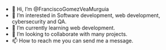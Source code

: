 - 👋 Hi, I’m @FranciscoGomezVeaMurguia
- 👀 I’m interested in Software development, web development, cybersecurity and QA.
- 🌱 I’m currently learning web development.
- 💞️ I’m looking to collaborate with many projects.
- 📫 How to reach me you can send me a message.

<!---
FranciscoGomezVeaMurguia/FranciscoGomezVeaMurguia is a ✨ special ✨ repository because its `README.md` (this file) appears on your GitHub profile.
You can click the Preview link to take a look at your changes.
--->
